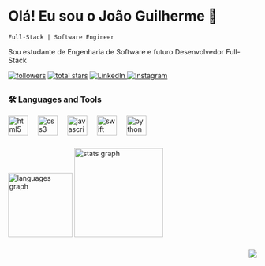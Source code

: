 <h1 align="left">Olá! Eu sou o João Guilherme 👋</h1>

`Full-Stack | Software Engineer`

<p align="left">Sou estudante de Engenharia de Software e futuro Desenvolvedor Full-Stack</p>

<div align="left">
  <a href="https://github.com/JoaoGuiMarques?tab=followers">
         <img alt="followers" title="Follow me on Github" src="https://custom-icon-badges.demolab.com/github/followers/yasmngoncalves?color=236ad3&labelColor=1155ba&style=for-the-badge&logo=person-add&label=Follow&logoColor=white"/></a>
      <a href="https://github.com/JoaoGuiMarques?tab=repositories&sort=stargazers">
         <img alt="total stars" title="Total stars on GitHub" src="https://custom-icon-badges.demolab.com/github/stars/yasmngoncalves?color=55960c&style=for-the-badge&labelColor=488207&logo=star"/></a>
  <a href="https://www.linkedin.com/in/joaoguimarques" target="_blank">
    <img alt="LinkedIn" src="https://img.shields.io/badge/LinkedIn-0A66C2?style=for-the-badge&logo=linkedin&logoColor=white"/>
  </a>
  <a href="https://www.instagram.com/_.joao_marques/" target="_blank">
    <img alt="Instagram" src="https://img.shields.io/badge/Instagram-E4405F?style=for-the-badge&logo=instagram&logoColor=white"/>
  </a>
</div>

##

### 🛠️ Languages and Tools

<div align="left">
  <img src="https://cdn.jsdelivr.net/gh/devicons/devicon/icons/html5/html5-original.svg" height="40" alt="html5 logo"  />
  <img width="12" />
  <img src="https://cdn.jsdelivr.net/gh/devicons/devicon/icons/css3/css3-original.svg" height="40" alt="css3 logo"  />
  <img width="12" />
  <img src="https://cdn.jsdelivr.net/gh/devicons/devicon/icons/javascript/javascript-original.svg" height="40" alt="javascript logo"  />
  <img width="12" />
  <img src="https://cdn.jsdelivr.net/gh/devicons/devicon/icons/swift/swift-original.svg" height="40" alt="swift logo"  />
  <img width="12" />
  <img src="https://cdn.jsdelivr.net/gh/devicons/devicon/icons/python/python-original.svg" height="40" alt="python logo"  />
</div>

###

<div align="left">
  <img src="https://github-readme-stats.vercel.app/api/top-langs?username=JoaoGuiMarques&locale=en&hide_title=false&layout=compact&card_width=320&langs_count=5&theme=github_dark&hide_border=false&order=2" height="130em" alt="languages graph"  />
  <img src="https://github-readme-stats.vercel.app/api?username=JoaoGuiMarques&hide_title=false&hide_rank=false&show_icons=true&include_all_commits=true&count_private=true&disable_animations=false&theme=github_dark&locale=en&hide_border=false&order=1&custom_title=Jo%C3%A3o%20Guilherme'%20GitHub%20Stats" height="180em" alt="stats graph"  />
</div>

###

<div align="right">
  <img src="https://visitor-badge.laobi.icu/badge?page_id=JoaoGuiMarques.JoaoGuiMarques&"  />
</div>

###
